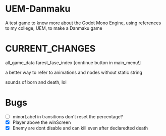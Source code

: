 # UEM-Danmaku
A test game to know more about the Godot Mono Engine, using references to my college, UEM,  to make a Danmaku game

# CURRENT_CHANGES
all_game_data
	farest_fase_index
	[continue button in main_menu!]

a better way to refer to animations and nodes without static string

sounds of born and death, lol



# Bugs
- [ ] minorLabel in transitions don't reset the percentage?
- [x] Player above the winScreen
- [x] Enemy are dont disable and can kill even after declaredted death
